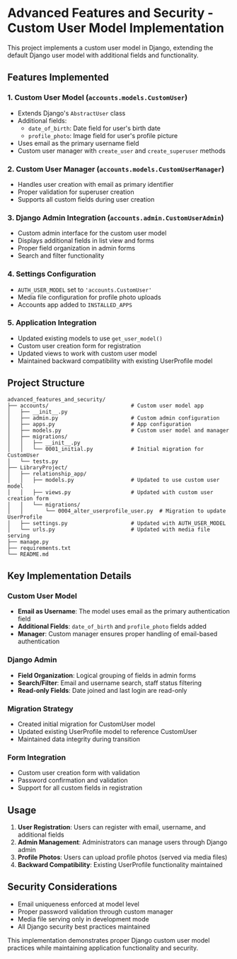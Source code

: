 # Advanced Features and Security - Custom User Model Implementation

This project implements a custom user model in Django, extending the default Django user model with additional fields and functionality.

## Features Implemented

### 1. Custom User Model (`accounts.models.CustomUser`)
- Extends Django's `AbstractUser` class
- Additional fields:
  - `date_of_birth`: Date field for user's birth date
  - `profile_photo`: Image field for user's profile picture
- Uses email as the primary username field
- Custom user manager with `create_user` and `create_superuser` methods

### 2. Custom User Manager (`accounts.models.CustomUserManager`)
- Handles user creation with email as primary identifier
- Proper validation for superuser creation
- Supports all custom fields during user creation

### 3. Django Admin Integration (`accounts.admin.CustomUserAdmin`)
- Custom admin interface for the custom user model
- Displays additional fields in list view and forms
- Proper field organization in admin forms
- Search and filter functionality

### 4. Settings Configuration
- `AUTH_USER_MODEL` set to `'accounts.CustomUser'`
- Media file configuration for profile photo uploads
- Accounts app added to `INSTALLED_APPS`

### 5. Application Integration
- Updated existing models to use `get_user_model()`
- Custom user creation form for registration
- Updated views to work with custom user model
- Maintained backward compatibility with existing UserProfile model

## Project Structure

```
advanced_features_and_security/
├── accounts/                          # Custom user model app
│   ├── __init__.py
│   ├── admin.py                       # Custom admin configuration
│   ├── apps.py                        # App configuration
│   ├── models.py                      # Custom user model and manager
│   ├── migrations/
│   │   ├── __init__.py
│   │   └── 0001_initial.py            # Initial migration for CustomUser
│   └── tests.py
├── LibraryProject/
│   ├── relationship_app/
│   │   ├── models.py                  # Updated to use custom user model
│   │   ├── views.py                   # Updated with custom user creation form
│   │   └── migrations/
│   │       └── 0004_alter_userprofile_user.py  # Migration to update UserProfile
│   ├── settings.py                    # Updated with AUTH_USER_MODEL
│   └── urls.py                        # Updated with media file serving
├── manage.py
├── requirements.txt
└── README.md
```

## Key Implementation Details

### Custom User Model
- **Email as Username**: The model uses email as the primary authentication field
- **Additional Fields**: `date_of_birth` and `profile_photo` fields added
- **Manager**: Custom manager ensures proper handling of email-based authentication

### Django Admin
- **Field Organization**: Logical grouping of fields in admin forms
- **Search/Filter**: Email and username search, staff status filtering
- **Read-only Fields**: Date joined and last login are read-only

### Migration Strategy
- Created initial migration for CustomUser model
- Updated existing UserProfile model to reference CustomUser
- Maintained data integrity during transition

### Form Integration
- Custom user creation form with validation
- Password confirmation and validation
- Support for all custom fields in registration

## Usage

1. **User Registration**: Users can register with email, username, and additional fields
2. **Admin Management**: Administrators can manage users through Django admin
3. **Profile Photos**: Users can upload profile photos (served via media files)
4. **Backward Compatibility**: Existing UserProfile functionality maintained

## Security Considerations

- Email uniqueness enforced at model level
- Proper password validation through custom manager
- Media file serving only in development mode
- All Django security best practices maintained

This implementation demonstrates proper Django custom user model practices while maintaining application functionality and security.
